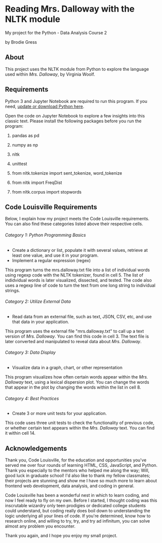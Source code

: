 # Reading Mrs. Dalloway with the NLTK module
My project for the Python - Data Analysis Course 2

by Brodie Gress

## About

This project uses the NLTK module from Python to explore the language used within _Mrs. Dalloway_, by Virginia Woolf. 

## Requirements

Python 3 and Jupyter Notebook are required to run this program. If you need, [update or download Python here](https://www.python.org).

Open the code on Jupyter Notebook to explore a few insights into this classic text. Please install the following packages before you run the program:

1. pandas as pd 
2. numpy as np
3. nltk
4. unittest

5. from nltk.tokenize import sent_tokenize, word_tokenize
6. from nltk import FreqDist
7. from nltk.corpus import stopwords

## Code Louisville Requirements

Below, I explain how my project meets the Code Louisville requirements. You can also find these categories listed above their respective cells.

###### Category 1: Python Programming Basics
  * Create a dictionary or list, populate it with several values, retrieve at least one value, and use it in your program.
  * Implement a regular expression (regex)
  
This program turns the mrs.dalloway.txt file into a list of individual words using regexp code with the NLTK tokenizer, found in cell 5. The list of indidvidual words is later visualized, dissected, and tested. The code also uses a regexp line of code to turn the text from one long string to individual strings.

###### Category 2: Utilize External Data
  * Read data from an external file, such as text, JSON, CSV, etc, and use that data in your application.

This program uses the external file "mrs.dalloway.txt" to call up a text version of _Mrs. Dalloway_. You can find this code in cell 3. The text file is later converted and manipulated to reveal data about _Mrs. Dalloway_. 

###### Category 3: Data Display
  * Visualize data in a graph, chart, or other representation
  
This program visualizes how often certain words appear within the _Mrs. Dalloway_ text, using a lexical dispersion plot. 
You can change the words that appear in the plot by changing the words within the list in cell 8.


###### Category 4: Best Practices
   * Create 3 or more unit tests for your application.
  
This code uses three unit tests to check the functionality of previous code, or whether certain text appears within the _Mrs. Dalloway_ text. 
You can find it within cell 14.


## Acknowledgements

Thank you, Code Louisville, for the education and opportunities you've served me over four rounds of learning HTML, CSS, JavaScript, and Python. Thank you especially to the mentors who helped me along the way; Will, good luck in graduate school! I'd also like to thank my fellow classmates; their projects are stunning and show me I have so much more to learn about frontend web development, data analysis, and coding in general.

Code Louisville has been a wonderful nest in which to learn coding, and now I feel ready to fly on my own. Before I started, I thought coding was this inscrutable wizardry only teen prodigies or dedicated college students could understand, but coding really does boil down to understanding the logic underlying all your lines of code. If you're determined, know how to research online, and willing to try, try, and try ad infinitum, you can solve almost any problem you encounter.

Thank you again, and I hope you enjoy my small project.
